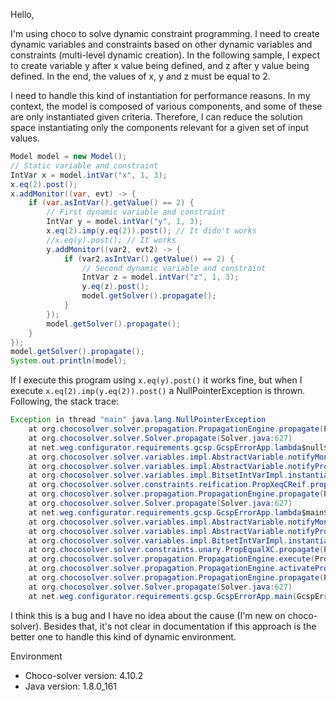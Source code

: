 Hello,

I'm using choco to solve dynamic constraint programming. I need to create dynamic variables and constraints based on other dynamic variables and constraints (multi-level dynamic creation).
In the following sample, I expect to create variable y after x value being defined, and z after y value being defined. In the end, the values of x, y and z must be equal to 2.

I need to handle this kind of instantiation for performance reasons. In my context, the model is composed of various components, and some of these are only instantiated given criteria. Therefore, I can reduce the solution space instantiating only the components relevant for a given set of input values.

```java
Model model = new Model();
// Static variable and constraint
IntVar x = model.intVar("x", 1, 3);
x.eq(2).post();
x.addMonitor((var, evt) -> {
	if (var.asIntVar().getValue() == 2) {
		// First dynamic variable and constraint
		IntVar y = model.intVar("y", 1, 3);
		x.eq(2).imp(y.eq(2)).post(); // It didn't works
		//x.eq(y).post(); // It works
		y.addMonitor((var2, evt2) -> {
			if (var2.asIntVar().getValue() == 2) {
				// Second dynamic variable and constraint
				IntVar z = model.intVar("z", 1, 3);
				y.eq(z).post();
				model.getSolver().propagate();
			}
		});
		model.getSolver().propagate();
	}
});
model.getSolver().propagate();
System.out.println(model);
```

If I execute this program using `x.eq(y).post()` it works fine, but when I execute `x.eq(2).imp(y.eq(2)).post()` a NullPointerException is thrown. Following, the stack trace:

```java
Exception in thread "main" java.lang.NullPointerException
	at org.chocosolver.solver.propagation.PropagationEngine.propagate(PropagationEngine.java:171)
	at org.chocosolver.solver.Solver.propagate(Solver.java:627)
	at net.weg.configurator.requirements.gcsp.GcspErrorApp.lambda$null$0(GcspErrorApp.java:24)
	at org.chocosolver.solver.variables.impl.AbstractVariable.notifyMonitors(AbstractVariable.java:336)
	at org.chocosolver.solver.variables.impl.AbstractVariable.notifyPropagators(AbstractVariable.java:330)
	at org.chocosolver.solver.variables.impl.BitsetIntVarImpl.instantiateTo(BitsetIntVarImpl.java:384)
	at org.chocosolver.solver.constraints.reification.PropXeqCReif.propagate(PropXeqCReif.java:45)
	at org.chocosolver.solver.propagation.PropagationEngine.propagate(PropagationEngine.java:180)
	at org.chocosolver.solver.Solver.propagate(Solver.java:627)
	at net.weg.configurator.requirements.gcsp.GcspErrorApp.lambda$main$1(GcspErrorApp.java:27)
	at org.chocosolver.solver.variables.impl.AbstractVariable.notifyMonitors(AbstractVariable.java:336)
	at org.chocosolver.solver.variables.impl.AbstractVariable.notifyPropagators(AbstractVariable.java:330)
	at org.chocosolver.solver.variables.impl.BitsetIntVarImpl.instantiateTo(BitsetIntVarImpl.java:384)
	at org.chocosolver.solver.constraints.unary.PropEqualXC.propagate(PropEqualXC.java:43)
	at org.chocosolver.solver.propagation.PropagationEngine.execute(PropagationEngine.java:216)
	at org.chocosolver.solver.propagation.PropagationEngine.activatePropagators(PropagationEngine.java:200)
	at org.chocosolver.solver.propagation.PropagationEngine.propagate(PropagationEngine.java:164)
	at org.chocosolver.solver.Solver.propagate(Solver.java:627)
	at net.weg.configurator.requirements.gcsp.GcspErrorApp.main(GcspErrorApp.java:30)
```

I think this is a bug and I have no idea about the cause (I'm new on choco-solver). Besides that, it's not clear in documentation if this approach is the better one to handle this kind of dynamic environment. 

Environment
* Choco-solver version: 4.10.2
* Java version: 1.8.0_161
